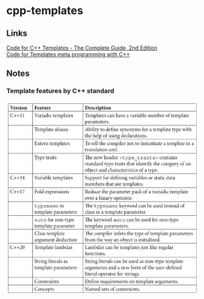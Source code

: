 # cpp-templates

## Links
[Code for C++ Templates - The Complete Guide, 2nd Edition ](https://github.com/mpoullet/tmplbook)  
[Code for Templates meta programming with C++](https://github.com/PacktPublishing/Template-Metaprogramming-with-CPP)  

## Notes

### Template features by C++ standard
![](./template_features.png)